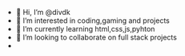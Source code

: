 - 👋 Hi, I’m @divdk
- 👀 I’m interested in coding,gaming and projects
- 🌱 I’m currently learning html,css,js,pyhton
- 💞️ I’m looking to collaborate on full stack projects
- 
<!---
divdk/divdk is a ✨ special ✨ repository because its `README.md` (this file) appears on your GitHub profile.
You can click the Preview link to take a look at your changes.
--->
